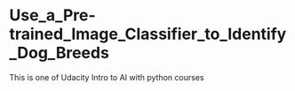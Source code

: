 # Use_a_Pre-trained_Image_Classifier_to_Identify_Dog_Breeds
This is one of Udacity Intro to AI with python courses
